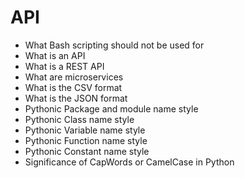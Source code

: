 # API
  - What Bash scripting should not be used for
  - What is an API
  - What is a REST API
  - What are microservices
  - What is the CSV format
  - What is the JSON format
  - Pythonic Package and module name style
  - Pythonic Class name style
  - Pythonic Variable name style
  - Pythonic Function name style
  - Pythonic Constant name style
  - Significance of CapWords or CamelCase in Python